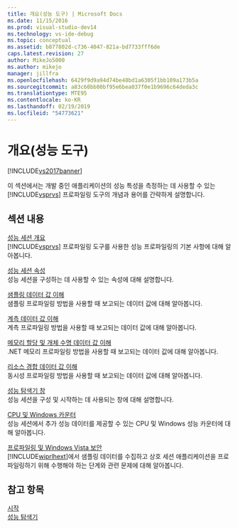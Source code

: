 ```yaml
---
title: 개요(성능 도구) | Microsoft Docs
ms.date: 11/15/2016
ms.prod: visual-studio-dev14
ms.technology: vs-ide-debug
ms.topic: conceptual
ms.assetid: b877802d-c736-4047-821a-bd7733fff6de
caps.latest.revision: 27
author: MikeJo5000
ms.author: mikejo
manager: jillfra
ms.openlocfilehash: 6429f9d9a94d74be48bd1a6305f1bb109a173b5a
ms.sourcegitcommit: a83c60bb00bf95e6bea037f0e1b9696c64deda3c
ms.translationtype: MTE95
ms.contentlocale: ko-KR
ms.lasthandoff: 02/19/2019
ms.locfileid: "54773621"
---
```

# <a name="overviews-performance-tools"></a>개요(성능 도구)
[!INCLUDE[vs2017banner](../includes/vs2017banner.md)]

이 섹션에서는 개발 중인 애플리케이션의 성능 특성을 측정하는 데 사용할 수 있는 [!INCLUDE[vsprvs](../includes/vsprvs-md.md)] 프로파일링 도구의 개념과 용어를 간략하게 설명합니다.  
  
## <a name="in-this-section"></a>섹션 내용  
 [성능 세션 개요](../profiling/performance-session-overview.md)  
 [!INCLUDE[vsprvs](../includes/vsprvs-md.md)] 프로파일링 도구를 사용한 성능 프로파일링의 기본 사항에 대해 알아봅니다.  
  
 [성능 세션 속성](../profiling/performance-session-properties.md)  
 성능 세션을 구성하는 데 사용할 수 있는 속성에 대해 설명합니다.  
  
 [샘플링 데이터 값 이해](../profiling/understanding-sampling-data-values.md)  
 샘플링 프로파일링 방법을 사용할 때 보고되는 데이터 값에 대해 알아봅니다.  
  
 [계측 데이터 값 이해](../profiling/understanding-instrumentation-data-values.md)  
 계측 프로파일링 방법을 사용할 때 보고되는 데이터 값에 대해 알아봅니다.  
  
 [메모리 할당 및 개체 수명 데이터 값 이해](../profiling/understanding-memory-allocation-and-object-lifetime-data-values.md)  
 .NET 메모리 프로파일링 방법을 사용할 때 보고되는 데이터 값에 대해 알아봅니다.  
  
 [리소스 경합 데이터 값 이해](../profiling/understanding-resource-contention-data-values.md)  
 동시성 프로파일링 방법을 사용할 때 보고되는 데이터 값에 대해 알아봅니다.  
  
 [성능 탐색기 창](../profiling/performance-explorer-window.md)  
 성능 세션을 구성 및 시작하는 데 사용되는 창에 대해 설명합니다.  
  
 [CPU 및 Windows 카운터](../profiling/cpu-and-windows-counters.md)  
 성능 세션에서 추가 성능 데이터를 제공할 수 있는 CPU 및 Windows 성능 카운터에 대해 알아봅니다.  
  
 [프로파일링 및 Windows Vista 보안](../profiling/profiling-and-windows-vista-security.md)  
 [!INCLUDE[wiprlhext](../includes/wiprlhext-md.md)]에서 샘플링 데이터를 수집하고 상호 세션 애플리케이션을 프로파일링하기 위해 수행해야 하는 단계와 관련 문제에 대해 알아봅니다.  
  
## <a name="see-also"></a>참고 항목  
 [시작](../profiling/getting-started-with-performance-tools.md)   
 [성능 탐색기](../profiling/performance-explorer.md)
